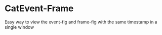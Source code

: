 # CatEvent-Frame
Easy way to view the event-fig and frame-fig with the same timestamp in a single window
